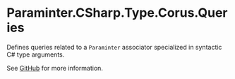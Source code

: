 # Paraminter.CSharp.Type.Corus.Queries

Defines queries related to a `Paraminter` associator specialized in syntactic C# type arguments.

See [GitHub](https://github.com/Paraminter/Paraminter.CSharp.Type.Corus) for more information.